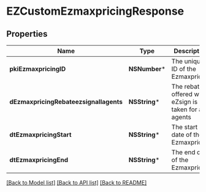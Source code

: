 # EZCustomEzmaxpricingResponse

## Properties
Name | Type | Description | Notes
------------ | ------------- | ------------- | -------------
**pkiEzmaxpricingID** | **NSNumber*** | The unique ID of the Ezmaxpricing | 
**dEzmaxpricingRebateezsignallagents** | **NSString*** | The rebate offered when eZsign is taken for all agents | 
**dtEzmaxpricingStart** | **NSString*** | The start date of the Ezmaxpricing | 
**dtEzmaxpricingEnd** | **NSString*** | The end date of the Ezmaxpricing | [optional] 

[[Back to Model list]](../README.md#documentation-for-models) [[Back to API list]](../README.md#documentation-for-api-endpoints) [[Back to README]](../README.md)


